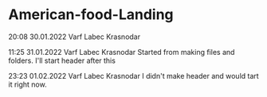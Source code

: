 # American-food-Landing
20:08 30.01.2022 Varf Labec Krasnodar

11:25 31.01.2022 Varf Labec Krasnodar
Started from making files and folders. I'll start header after this

23:23 01.02.2022 Varf Labec Krasnodar
I didn't make header and would tart it right now.